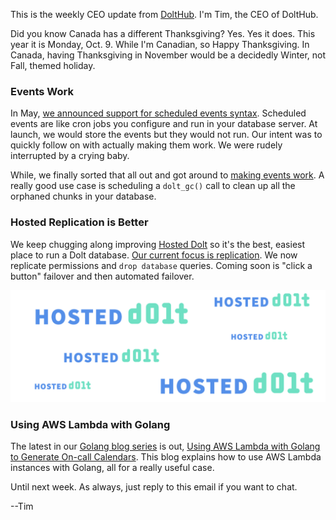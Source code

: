 This is the weekly CEO update from [DoltHub](https://www.dolthub.com/). I'm Tim, the CEO of DoltHub. 

Did you know Canada has a different Thanksgiving? Yes. Yes it does. This year it is Monday, Oct. 9. While I'm Canadian, so Happy Thanksgiving. In Canada, having Thanksgiving in November would be a decidedly Winter, not Fall, themed holiday. 

### Events Work

In May, [we announced support for scheduled events syntax](https://www.dolthub.com/blog/2023-05-30-introducing-dolt-events/). Scheduled events are like cron jobs you configure and run in your database server. At launch, we would store the events but they would not run. Our intent was to quickly follow on with actually making them work. We were rudely interrupted by a crying baby.

While, we finally sorted that all out and got around to [making events work](https://www.dolthub.com/blog/2023-10-02-scheduled-events/). A really good use case is scheduling a `dolt_gc()` call to clean up all the orphaned chunks in your database.

### Hosted Replication is Better

We keep chugging along improving [Hosted Dolt](https://hosted.doltdb.com) so it's the best, easiest place to run a Dolt database. [Our current focus is replication](https://www.dolthub.com/blog/2023-12-04-replication-updates/). We now replicate permissions and `drop database` queries. Coming soon is "click a button" failover and then automated failover. 

[![Hosted Dolt Replication](../images/hosted-dolt-replication.png)](https://www.dolthub.com/blog/2023-12-04-replication-updates/)

### Using AWS Lambda with Golang

The latest in our [Golang blog series](https://www.dolthub.com/blog/?q=golang) is out, [Using AWS Lambda with Golang to Generate On-call Calendars](https://www.dolthub.com/blog/2023-09-29-go-aws-on-call-schedule/). This blog explains how to use AWS Lambda instances with Golang, all for a really useful case. 

Until next week. As always, just reply to this email if you want to chat.

--Tim
